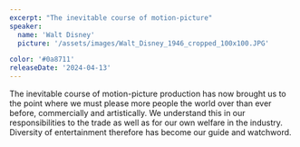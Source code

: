 ```yaml
---
excerpt: "The inevitable course of motion-picture"
speaker:
  name: 'Walt Disney'
  picture: '/assets/images/Walt_Disney_1946_cropped_100x100.JPG'

color: '#0a8711'
releaseDate: '2024-04-13'
---
```

The inevitable course of motion-picture production has now brought us to the point where we must please more people the world over than ever before, commercially and artistically. We understand this in our responsibilities to the trade as well as for our own welfare in the industry. Diversity of entertainment therefore has become our guide and watchword.
